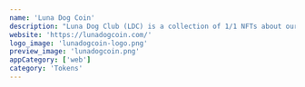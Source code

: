 ```yaml
---
name: 'Luna Dog Coin'
description: "Luna Dog Club (LDC) is a collection of 1/1 NFTs about our favorite good boys on the ERGO ecosystem. "
website: 'https://lunadogcoin.com/'
logo_image: 'lunadogcoin-logo.png'
preview_image: 'lunadogcoin.png'
appCategory: ['web']
category: 'Tokens'
---
```

